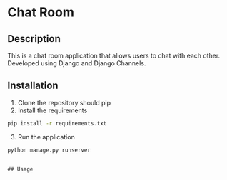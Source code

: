 # Chat Room 

## Description
This is a chat room application that allows users to chat with each other. Developed using Django and Django Channels.


## Installation

1. Clone the repository
should pip 
2. Install the requirements
```bash
pip install -r requirements.txt
```
3. Run the application
```bash
python manage.py runserver
```
```

## Usage


